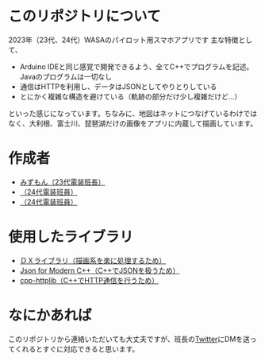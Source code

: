 # このリポジトリについて

2023年（23代、24代）WASAのパイロット用スマホアプリです
主な特徴として、

* Arduino IDEと同じ感覚で開発できるよう、全てC++でプログラムを記述。Javaのプログラムは一切なし
* 通信はHTTPを利用し、データはJSONとしてやりとりしている
* とにかく複雑な構造を避けている（軌跡の部分だけ少し複雑だけど...）

といった感じになっています。ちなみに、地図はネットにつなげているわけではなく、大利根、富士川、琵琶湖だけの画像をアプリに内蔵して描画しています。

# 作成者
* [みずもん（23代電装班長）](https://github.com/21km43)
* [（24代電装班員）](https://github.com/)
* [（24代電装班員）](https://github.com/)

# 使用したライブラリ
* [ＤＸライブラリ（描画系を楽に処理するため）](https://dxlib.xsrv.jp/index.html)
* [Json for Modern C++（C++でJSONを扱うため）](https://github.com/nlohmann/json)
* [cpp-httplib（C++でHTTP通信を行うため）](https://github.com/yhirose/cpp-httplib)

# なにかあれば
このリポジトリから連絡いただいても大丈夫ですが、班長の[Twitter](https://twitter.com/21km43)にDMを送ってくれるとすぐに対応できると思います。
